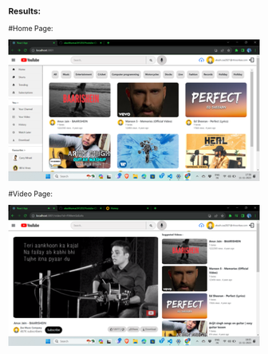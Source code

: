 ### Results:
#Home Page:


![Home Page](Home-Page.png)

#Video Page:


![Video Page](Video-Page.png)
